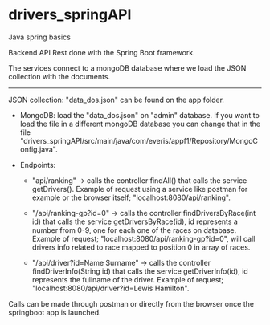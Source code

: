 # drivers_springAPI
Java spring basics

Backend API Rest done with the Spring Boot framework.

The services connect to a mongoDB database where we load the JSON collection with the documents.

------------------------------------------------------------------------------------------------

JSON collection: "data_dos.json" can be found on the app folder.

- MongoDB: load the "data_dos.json" on "admin" database. If you want to load the file in a different mongoDB database you can change that in the file
"drivers_springAPI/src/main/java/com/everis/appf1/Repository/MongoConfig.java".

- Endpoints: 
  
  * "api/ranking" -> calls the controller findAll() that calls the service getDrivers(). Example of request using a service like postman for example or the browser            itself; "localhost:8080/api/ranking".

  * "/api/ranking-gp?id=0" -> calls the controller findDriversByRace(int id) that calls the service getDriversByRace(id), id represents a number from 0-9, one for each        one of the races on database. Example of request; "localhost:8080/api/ranking-gp?id=0", will call drivers info related to race mapped to position 0 in array of          races.
  
  * "/api/driver?id=Name Surname" -> calls the controller findDriverInfo(String id) that calls the service getDriverInfo(id), id represents the fullname of the driver.        Example of request; "localhost:8080/api/driver?id=Lewis Hamilton".

Calls can be made through postman or directly from the browser once the springboot app is launched.
